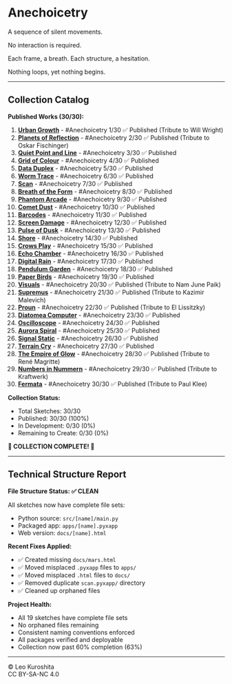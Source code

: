 # Anechoicetry

A sequence of silent movements.

No interaction is required.

Each frame, a breath.
Each structure, a hesitation.

Nothing loops,
yet nothing begins.

---

## Collection Catalog

**Published Works (30/30):**

1. [**Urban Growth**](https://kurogedelic.github.io/Anechoicetry/urban_growth.html) - #Anechoicetry 1/30 ✅ Published (Tribute to Will Wright)
2. [**Planets of Reflection**](https://kurogedelic.github.io/Anechoicetry/planets_of_reflection.html) - #Anechoicetry 2/30 ✅ Published (Tribute to Oskar Fischinger)
3. [**Quiet Point and Line**](https://kurogedelic.github.io/Anechoicetry/quiet_point_line.html) - #Anechoicetry 3/30 ✅ Published
4. [**Grid of Colour**](https://kurogedelic.github.io/Anechoicetry/grid_of_colour.html) - #Anechoicetry 4/30 ✅ Published
5. [**Data Duplex**](https://kurogedelic.github.io/Anechoicetry/data_duplex.html) - #Anechoicetry 5/30 ✅ Published
6. [**Worm Trace**](https://kurogedelic.github.io/Anechoicetry/worm_trace.html) - #Anechoicetry 6/30 ✅ Published
7. [**Scan**](https://kurogedelic.github.io/Anechoicetry/scan.html) - #Anechoicetry 7/30 ✅ Published
8. [**Breath of the Form**](https://kurogedelic.github.io/Anechoicetry/breath_of_form.html) - #Anechoicetry 8/30 ✅ Published
9. [**Phantom Arcade**](https://kurogedelic.github.io/Anechoicetry/phantom_arcade.html) - #Anechoicetry 9/30 ✅ Published
10. [**Comet Dust**](https://kurogedelic.github.io/Anechoicetry/comet_dust.html) - #Anechoicetry 10/30 ✅ Published
11. [**Barcodes**](https://kurogedelic.github.io/Anechoicetry/barcodes.html) - #Anechoicetry 11/30 ✅ Published
12. [**Screen Damage**](https://kurogedelic.github.io/Anechoicetry/screen_damage.html) - #Anechoicetry 12/30 ✅ Published
13. [**Pulse of Dusk**](https://kurogedelic.github.io/Anechoicetry/pulse_of_dusk.html) - #Anechoicetry 13/30 ✅ Published
14. [**Shore**](https://kurogedelic.github.io/Anechoicetry/shore.html) - #Anechoicetry 14/30 ✅ Published
15. [**Crows Play**](https://kurogedelic.github.io/Anechoicetry/crows_play.html) - #Anechoicetry 15/30 ✅ Published
16. [**Echo Chamber**](https://kurogedelic.github.io/Anechoicetry/echo_chamber.html) - #Anechoicetry 16/30 ✅ Published
17. [**Digital Rain**](https://kurogedelic.github.io/Anechoicetry/digital_rain.html) - #Anechoicetry 17/30 ✅ Published
18. [**Pendulum Garden**](https://kurogedelic.github.io/Anechoicetry/pendulum_garden.html) - #Anechoicetry 18/30 ✅ Published
19. [**Paper Birds**](https://kurogedelic.github.io/Anechoicetry/paper_birds.html) - #Anechoicetry 19/30 ✅ Published
20. [**Visuals**](https://kurogedelic.github.io/Anechoicetry/visuals.html) - #Anechoicetry 20/30 ✅ Published (Tribute to Nam June Paik)
21. [**Supremus**](https://kurogedelic.github.io/Anechoicetry/supremus.html) - #Anechoicetry 21/30 ✅ Published (Tribute to Kazimir Malevich)
22. [**Proun**](https://kurogedelic.github.io/Anechoicetry/proun.html) - #Anechoicetry 22/30 ✅ Published (Tribute to El Lissitzky)
23. [**Diatomea Computer**](https://kurogedelic.github.io/Anechoicetry/diatomea_computer.html) - #Anechoicetry 23/30 ✅ Published
24. [**Oscilloscope**](https://kurogedelic.github.io/Anechoicetry/oscilloscope.html) - #Anechoicetry 24/30 ✅ Published
25. [**Aurora Spiral**](https://kurogedelic.github.io/Anechoicetry/aurora_spiral.html) - #Anechoicetry 25/30 ✅ Published
26. [**Signal Static**](https://kurogedelic.github.io/Anechoicetry/signal_static.html) - #Anechoicetry 26/30 ✅ Published
27. [**Terrain Cry**](https://kurogedelic.github.io/Anechoicetry/terrain_cry.html) - #Anechoicetry 27/30 ✅ Published
28. [**The Empire of Glow**](https://kurogedelic.github.io/Anechoicetry/empire_of_glow.html) - #Anechoicetry 28/30 ✅ Published (Tribute to René Magritte)
29. [**Numbers in Nummern**](https://kurogedelic.github.io/Anechoicetry/numbers_in_nummern.html) - #Anechoicetry 29/30 ✅ Published (Tribute to Kraftwerk)
30. [**Fermata**](https://kurogedelic.github.io/Anechoicetry/fermata.html) - #Anechoicetry 30/30 ✅ Published (Tribute to Paul Klee)

**Collection Status:**

- Total Sketches: 30/30
- Published: 30/30 (100%)
- In Development: 0/30 (0%)
- Remaining to Create: 0/30 (0%)

**🎉 COLLECTION COMPLETE! 🎉**

---

## Technical Structure Report

**File Structure Status: ✅ CLEAN**

All sketches now have complete file sets:

- Python source: `src/[name]/main.py`
- Packaged app: `apps/[name].pyxapp`
- Web version: `docs/[name].html`

**Recent Fixes Applied:**

- ✅ Created missing `docs/mars.html`
- ✅ Moved misplaced `.pyxapp` files to `apps/`
- ✅ Moved misplaced `.html` files to `docs/`
- ✅ Removed duplicate `scan.pyxapp/` directory
- ✅ Cleaned up orphaned files

**Project Health:**

- All 19 sketches have complete file sets
- No orphaned files remaining
- Consistent naming conventions enforced
- All packages verified and deployable
- Collection now past 60% completion (63%)

---

© Leo Kuroshita  
CC BY-SA-NC 4.0
